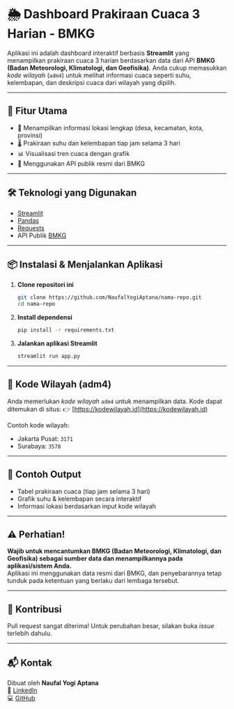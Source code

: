 # 🌦️ Dashboard Prakiraan Cuaca 3 Harian - BMKG

Aplikasi ini adalah dashboard interaktif berbasis **Streamlit** yang menampilkan prakiraan cuaca 3 harian berdasarkan data dari API **BMKG (Badan Meteorologi, Klimatologi, dan Geofisika)**. Anda cukup memasukkan *kode wilayah* (`adm4`) untuk melihat informasi cuaca seperti suhu, kelembapan, dan deskripsi cuaca dari wilayah yang dipilih.

---

## 🚀 Fitur Utama

- 📍 Menampilkan informasi lokasi lengkap (desa, kecamatan, kota, provinsi)
- 🌡️ Prakiraan suhu dan kelembapan tiap jam selama 3 hari
- 📊 Visualisasi tren cuaca dengan grafik
- 🔗 Menggunakan API publik resmi dari BMKG

---

## 🛠️ Teknologi yang Digunakan

- [Streamlit](https://streamlit.io/)
- [Pandas](https://pandas.pydata.org/)
- [Requests](https://docs.python-requests.org/)
- API Publik [BMKG](https://www.bmkg.go.id/)

---

## 📦 Instalasi & Menjalankan Aplikasi

1. **Clone repositori ini**
    ```bash
    git clone https://github.com/NaufalYogiAptana/nama-repo.git
    cd nama-repo
    ```

2. **Install dependensi**
    ```bash
    pip install -r requirements.txt
    ```

3. **Jalankan aplikasi Streamlit**
    ```bash
    streamlit run app.py
    ```

---

## 🔑 Kode Wilayah (adm4)

Anda memerlukan *kode wilayah* `adm4` untuk menampilkan data. Kode dapat ditemukan di situs:
👉 [https://kodewilayah.id](https://kodewilayah.id)

Contoh kode wilayah:
- Jakarta Pusat: `3171`
- Surabaya: `3578`

---

## 📄 Contoh Output

- Tabel prakiraan cuaca (tiap jam selama 3 hari)
- Grafik suhu & kelembapan secara interaktif
- Informasi lokasi berdasarkan input kode wilayah

---

## ⚠️ Perhatian!

**Wajib untuk mencantumkan BMKG (Badan Meteorologi, Klimatologi, dan Geofisika) sebagai sumber data dan menampilkannya pada aplikasi/sistem Anda.**  
Aplikasi ini menggunakan data resmi dari BMKG, dan penyebarannya tetap tunduk pada ketentuan yang berlaku dari lembaga tersebut.

---

## 🙌 Kontribusi

Pull request sangat diterima! Untuk perubahan besar, silakan buka *issue* terlebih dahulu.

---

## 📬 Kontak

Dibuat oleh **Naufal Yogi Aptana**  
🔗 [LinkedIn](https://www.linkedin.com/in/naufalyogiaptana)  
💻 [GitHub](https://github.com/NaufalYogiAptana)
